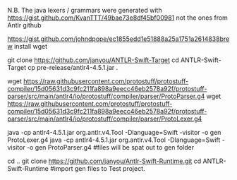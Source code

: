 N.B.
The java lexers / grammars were generated with 
https://gist.github.com/KvanTTT/49bae73e8df45bf00981
not the ones from Antlr github














https://gist.github.com/johndpope/ec1855edd1e51888a25a1751a2614838brew install wget

git clone https://github.com/janyou/ANTLR-Swift-Target
cd ANTLR-Swift-Target
cp pre-release/antlr4-4.5.1.jar .

wget https://raw.githubusercontent.com/protostuff/protostuff-compiler/15d05631d3c9fc211fa898a9eecc46eb2578a92f/protostuff-parser/src/main/antlr4/io/protostuff/compiler/parser/ProtoParser.g4
wget https://raw.githubusercontent.com/protostuff/protostuff-compiler/15d05631d3c9fc211fa898a9eecc46eb2578a92f/protostuff-parser/src/main/antlr4/io/protostuff/compiler/parser/ProtoLexer.g4

java -cp antlr4-4.5.1.jar  org.antlr.v4.Tool -Dlanguage=Swift -visitor -o gen ProtoLexer.g4
java -cp antlr4-4.5.1.jar  org.antlr.v4.Tool -Dlanguage=Swift -visitor -o gen ProtoParser.g4
#files will be spat out to gen folder

cd ..
git clone https://github.com/janyou/Antlr-Swift-Runtime.git
cd ANTLR-Swift-Runtime
#import gen files to Test project.



